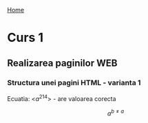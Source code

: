[Home](/index.md)


<script type="text/javascript" async
  src="https://cdn.jsdelivr.net/npm/mathjax@3/es5/tex-mml-chtml.js">
</script>

# Curs 1

## Realizarea paginilor WEB

### Structura unei pagini HTML - varianta 1

Ecuatia: <$a^{214}$> - are valoarea corecta

$$ a^{b\neq a} $$
